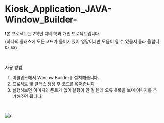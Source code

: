 # Kiosk_Application_JAVA-Window_Builder-
❗본 프로젝트는 2학년 때의 학과 개인 프로젝트입니다.<br/>
(하나의 클래스에 모든 코드가 들어가 있어 엉망이지만 도움이 될 수 있을지 몰라 올립니다.😂)

<br/>

사용 방법)
1. 이클립스에서 Window Builder를 설치해줍니다.
2. 프로젝트 및 클래스 생성 후 코드를 넣어줍니다.
3. 실행해보면 이미지와 폰트가 없어 실행이 안 될 텐데 오류 목록을 보며 이미지를 추가해주면 됩니다.

<br/>

![c](https://user-images.githubusercontent.com/90389323/188677308-1375eaf4-f970-4dd2-b581-1602aae37f50.PNG)
